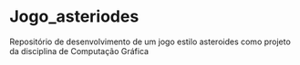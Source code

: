 # Jogo_asteriodes
Repositório de desenvolvimento de um jogo estilo asteroides como projeto da disciplina de Computação Gráfica
